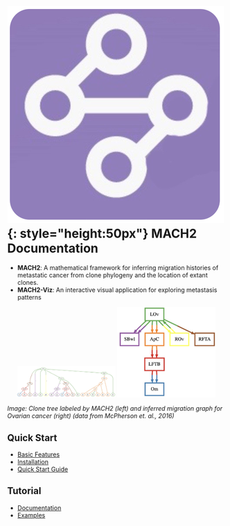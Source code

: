<!-- markdownlint-disable MD033 -->
<!-- markdownlint-disable MD036 -->
<!-- markdownlint-disable MD045 -->

# ![icon](assets/favicon.ico){: style="height:50px"} MACH2 Documentation

- **MACH2**: A mathematical framework for inferring migration histories of metastatic cancer from clone phylogeny and the location of extant clones.
- **MACH2-Viz**: An interactive visual application for exploring metastasis patterns

<p align="center">
  <img src="assets/clonal.jpeg" alt="First Image" width="45%" />
  <img src="assets/migration.jpeg" alt="Second Image" width="45%" />
</p>

*Image: Clone tree labeled by MACH2 (left) and inferred migration graph for Ovarian cancer (right) (data from McPherson et. al., 2016)*

## Quick Start

- [Basic Features](feature.md)
- [Installation](installation.md)
- [Quick Start Guide](quickstart.md)

## Tutorial

- [Documentation](tutorial.md)
- [Examples](examples.md)
